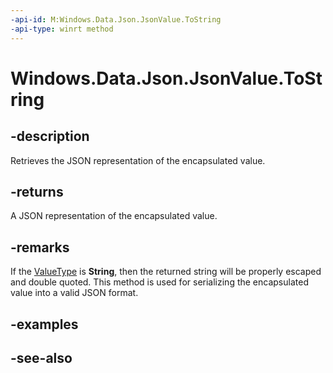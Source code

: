 ```yaml
---
-api-id: M:Windows.Data.Json.JsonValue.ToString
-api-type: winrt method
---
```


<!-- Method syntax
public string ToString()
-->

# Windows.Data.Json.JsonValue.ToString

## -description
Retrieves the JSON representation of the encapsulated value.

## -returns
A JSON representation of the encapsulated value.

## -remarks
If the [ValueType](ijsonvalue_valuetype.md) is **String**, then the returned string will be properly escaped and double quoted. This method is used for serializing the encapsulated value into a valid JSON format.

## -examples

## -see-also
